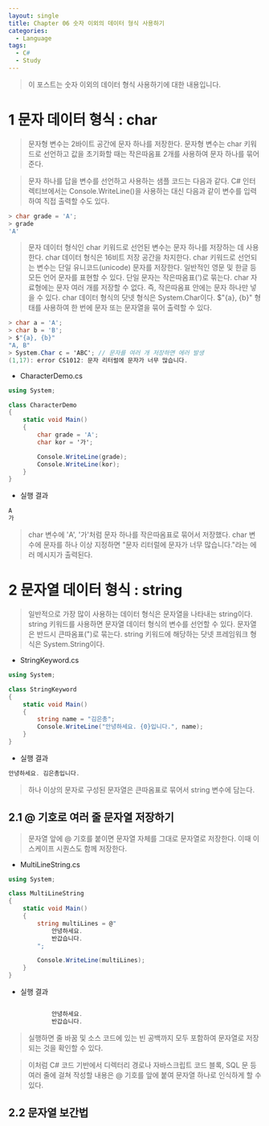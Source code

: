 ```yaml
---
layout: single
title: Chapter 06 숫자 이외의 데이터 형식 사용하기
categories:
  - Language
tags:
  - C#
  - Study
---
```

>이 포스트는 숫자 이외의 데이터 형식 사용하기에 대한 내용입니다.

# 1 문자 데이터 형식 : char

>문자형 변수는 2바이트 공간에 문자 하나를 저장한다. 문자형 변수는 char 키워드로 선언하고 값을 초기화할 때는 작은따옴표 2개를 사용하여 문자 하나를 묶어 준다. 

>문자 하나를 답을 변수를 선언하고 사용하는 샘플 코드는 다음과 같다. C# 인터렉티브에서는 Console.WriteLine()을 사용하는 대신 다음과 같이 변수를 입력하여 직접 출력할 수도 있다. 

```cs
> char grade = 'A';
> grade
'A'
```

>문자 데이터 형식인 char 키워드로 선언된 변수는 문자 하나를 저장하는 데 사용한다. char 데이터 형식은 16비트 저장 공간을 차지한다. char 키워드로 선언되는 변수는 단일 유니코드(unicode) 문자를 저장한다. 일반적인 영문 및 한글 등 모든 언어 문자를 표현할 수 있다. 단일 문자는 작은따옴표(')로 묶는다. char 자료형에는 문자 여러 개를 저장할 수 없다. 즉, 작은따옴표 안에는 문자 하나만 넣을 수 있다. char 데이터 형식의 닷넷 형식은 System.Char이다. $"{a}, {b}" 형태를 사용하여 한 번에 문자 또는 문자열을 묶어 출력할 수 있다.

```cs
> char a = 'A';
> char b = 'B';
> $"{a}, {b}"
"A, B"
> System.Char c = 'ABC'; // 문자를 여러 개 저장하면 에러 발생
(1,17): error CS1012: 문자 리터럴에 문자가 너무 많습니다.
```

- CharacterDemo.cs

```cs
using System;

class CharacterDemo
{
    static void Main()
    {
        char grade = 'A';
        char kor = '가';

        Console.WriteLine(grade);
        Console.WriteLine(kor);
    }
}
```

- 실행 결과

```cs
A
가
```

>char 변수에 'A', '가'처럼 문자 하나를 작은따옴표로 묶어서 저장했다. char 변수에 문자를 하나 이상 지정하면 "문자 리터럴에 문자가 너무 많습니다."라는 에러 메시지가 출력된다. 

# 2 문자열 데이터 형식 : string 

>일반적으로 가장 많이 사용하는 데이터 형식은 문자열을 나타내는 string이다. string 키워드를 사용하면 문자열 데이터 형식의 변수를 선언할 수 있다. 문자열은 반드시 큰따옴표(")로 묶는다. string 키워드에 해당하는 닷넷 프레임워크 형식은 System.String이다.

- StringKeyword.cs

```cs
using System;

class StringKeyword
{
    static void Main()
    {
        string name = "김은총";
        Console.WriteLine("안녕하세요. {0}입니다.", name);
    }
}
```

- 실행 결과

```cs
안녕하세요. 김은총입니다.
```

>하나 이상의 문자로 구성된 문자열은 큰따옴표로 묶어서 string 변수에 담는다. 

## 2.1 @ 기호로 여러 줄 문자열 저장하기

>문자열 앞에 @ 기호를 붙이면 문자열 자체를 그대로 문자열로 저장한다. 이때 이스케이프 시퀀스도 함께 저장한다.

- MultiLineString.cs

```cs
using System;

class MultiLineString
{
    static void Main()
    {
        string multiLines = @"
            안녕하세요.
            반갑습니다.
        ";

        Console.WriteLine(multiLines);
    }
}
```

- 실행 결과

```cs

            안녕하세요.
            반갑습니다.
```

>실행하면 줄 바꿈 및 소스 코드에 있는 빈 공백까지 모두 포함하여 문자열로 저장되는 것을 확인할 수 있다.

>이처럼 C# 코드 기반에서 디렉터리 경로나 자바스크립트 코드 블록, SQL 문 등 여러 줄에 걸쳐 작성할 내용은 @ 기호를 앞에 붙여 문자열 하나로 인식하게 할 수 있다. 

## 2.2 문자열 보간법



